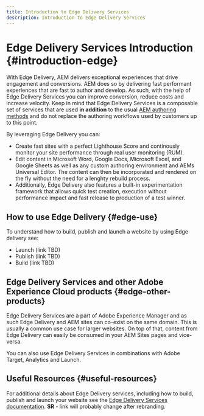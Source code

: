 ```yaml
---
title: Introduction to Edge Delivery Services
description: Introduction to Edge Delivery Services
---
```


# Edge Delivery Services Introduction {#introduction-edge}

With Edge Delivery, AEM delivers exceptional experiences that drive engagement and conversions. AEM does so by delivering fast performant experiences that are fast to author and develop. As such, with the help of Edge Delivery Services you can improve conversion, reduce costs and increase velocity. Keep in mind that Edge Delivery Services is a composable set of services that are used **in addition** to the usual [AEM authoring methods](https://experienceleague.adobe.com/docs/experience-manager-65/authoring/essentials/author.html) and do not replace the authoring workflows used by customers up to this point.

By leveraging Edge Delivery you can:

* Create fast sites with a perfect Lighthouse Score and continously monitor your site performance through real user monitoring (RUM).
* Edit content in Microsoft Word, Google Docs, Microsoft Excel, and Google Sheets as well as any custom authoring environment and AEMs Universal Editor. The content can then be incorporated and rendered on the fly without the need for a lenghty rebuild process.
* Additionally, Edge Delivery also features a built-in experimentation framework that allows quick test creation, execution without performance impact and fast release to production of a test winner.

## How to use Edge Delivery {#edge-use}

To understand how to build, publish and launch a website by using Edge delivery see:

* Launch (link TBD)
* Publish (link TBD)
* Build (link TBD)

## Edge Delivery Services and other Adobe Experience Cloud products {#edge-other-products}

Edge Delivery Services are a part of Adobe Experience Manager and as such Edge Delivery and AEM sites can co-exist on the same domain. This is usually a common use case for larger websites. On top of that, content from Edge Delivery can easily be consumed in your AEM Sites pages and vice-versa.

You can also use Edge Delivery Services in combinations with Adobe Target, Analytics and Launch.

## Useful Resources {#useful-resources}

For additional details about Edge Delivery services, including how to build, publish and launch your website see the [Edge Delivery Services documentation](https://www.hlx.live/docs/). **SR** - link will probably change after rebranding.
